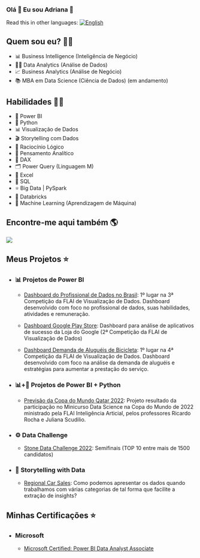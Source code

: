 ### Olá 👋 Eu sou Adriana 👋

Read this in other languages: [![English](https://img.shields.io/badge/lang-en-red.svg)](README.en-us.md)

## Quem sou eu? 👩‍💻

* 📊 Business Intelligence (Inteligência de Negócio)
* 👩‍💻 Data Analytics (Análise de Dados)
* 📈 Business Analytics (Análise de Negócio)
* 📚 MBA em Data Science (Ciência de Dados) (em andamento)

## Habilidades 👩‍💻

* 🧮 Power BI
* 🐍 Python
* 📊 Visualização de Dados
* 🎬 Storytelling com Dados
* 🧠 Raciocínio Lógico
* 🧠 Pensamento Analítico
* 🧮 DAX
* 🗂️ Power Query (Linguagem M)
* 📝 Excel
* 📜 SQL
* ⭐ Big Data | PySpark
* 🧱 Databricks
* 🔮 Machine Learning (Aprendizagem de Máquina)

## Encontre-me aqui também :earth_americas:

<a href="https://www.linkedin.com/in/adrianatakahagui/" target="_blank"><img src="https://img.shields.io/badge/linkedin-%230077B5.svg?&style=for-the-badge&logo=linkedin&logoColor=white"/><a/>

## Meus Projetos ⭐
  
* ### 📊 Projetos de Power BI
  
  * [Dashboard do Profissional de Dados no Brasil](https://github.com/adriana-takahagui/Profissional-Dados-Brasil): 1º lugar na 3ª Competição da FLAI de Visualização de Dados. Dashboard desenvolvido com foco no profissional de dados, suas habilidades, atividades e remuneração. 
  
  * [Dashboard Google Play Store](https://github.com/adriana-takahagui/Google-Play-Store): Dashboard para análise de aplicativos de sucesso da Loja do Google (2ª Competição da FLAI de Visualização de Dados) 
  
  * [Dashboard Demanda de Aluguéis de Bicicleta](https://github.com/adriana-takahagui/demanda-alugueis-bicicletas): 1º lugar na 4ª Competição da FLAI de Visualização de Dados. Dashboard desenvolvido com foco na análise da demanda de aluguéis e estratégias para aumentar a prestação do serviço. 

* ### 📊+🐍 Projetos de Power BI + Python
  
  * [Previsão da Copa do Mundo Qatar 2022](https://github.com/adriana-takahagui/copa-mundo-2022): Projeto resultado da participação no Minicurso Data Science na Copa do Mundo de 2022 ministrado pela FLAI Inteligência Articial, pelos professores Ricardo Rocha e Juliana Scudilio.
  
* ### ⚙ Data Challenge
  
  * [Stone Data Challenge 2022](https://github.com/adriana-takahagui/STONE-Data-Challenge-2022-3-Etapa): Semifinais (TOP 10 entre mais de 1500 candidatos)

* ### 📖 Storytelling with Data
  
  * [Regional Car Sales](https://github.com/adriana-takahagui/Storytelling-with-data-exerc-5.2): Como podemos apresentar os dados quando trabalhamos com várias categorias de tal forma que facilite a extração de insights? 
  
## Minhas Certificações ⭐
  
* ### Microsoft  
  
  * [Microsoft Certified: Power BI Data Analyst Associate](https://github.com/adriana-takahagui/microsoft-certification) 
    
<!--
**adriana-takahagui/adriana-takahagui** is a ✨ _special_ ✨ repository because its `README.md` (this file) appears on your GitHub profile.

Here are some ideas to get you started:

- 🔭 I’m currently working on ...
- 🌱 I’m currently learning ...
- 👯 I’m looking to collaborate on ...
- 🤔 I’m looking for help with ...
- 💬 Ask me about ...
- 📫 How to reach me: ...
- 😄 Pronouns: ...
- ⚡ Fun fact: ...
-->

